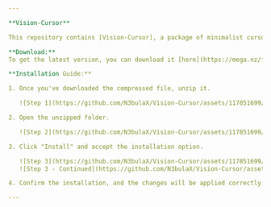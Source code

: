 ```yaml
---

**Vision-Cursor**

This repository contains [Vision-Cursor], a package of minimalist cursors for Windows.

**Download:**
To get the latest version, you can download it [here](https://mega.nz/file/owsDXRxL#UZLMD9Ej6lY5B4sMUDNbM5p6Tu_D4PLJgK1ufJFb8vo).

**Installation Guide:**

1. Once you've downloaded the compressed file, unzip it.

   ![Step 1](https://github.com/N3bulaX/Vision-Cursor/assets/117851699/8dbf340e-8db0-4d65-8206-157605e80e31)

2. Open the unzipped folder.

   ![Step 2](https://github.com/N3bulaX/Vision-Cursor/assets/117851699/702eef7f-f453-4769-a248-0c1ddbace374)

3. Click "Install" and accept the installation option.

   ![Step 3](https://github.com/N3bulaX/Vision-Cursor/assets/117851699/1e131870-7d57-4c1e-bb2b-170ee57e0c54)
   ![Step 3 - Continued](https://github.com/N3bulaX/Vision-Cursor/assets/117851699/501bb2c9-466e-4e4b-ae0e-9618e55f0403)

4. Confirm the installation, and the changes will be applied correctly.

---
```


